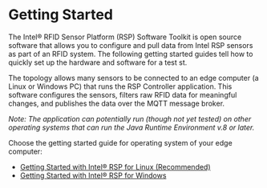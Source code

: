 # Getting Started
The Intel&reg; RFID Sensor Platform (RSP) Software Toolkit is open source software that allows you to configure and pull data from Intel RSP sensors as part of an RFID system. The following getting started guides tell how to quickly set up the hardware and software for a test st. 

The topology allows many sensors to be connected to an edge computer (a Linux or Windows PC) that runs the RSP Controller application. This software configures the sensors, filters raw RFID data for meaningful changes, and publishes the data over the MQTT message broker. 

*Note: The application can potentially run (though not yet tested) on other operating systems that can run the Java Runtime Environment v.8 or later.* 

Choose the getting started guide for operating system of your edge computer:

* [Getting Started with Intel&reg; RSP for Linux (Recommended)](https://github.com/baychub/cb-gsg/blob/master/docs/Getting-Started.md)
* [Getting Started with Intel&reg; RSP for Windows](https://github.com/baychub/cb-gsg/blob/master/docs/Getting-Started-Guide-Windows.md)
<!--stackedit_data:
eyJoaXN0b3J5IjpbLTE2MTIyMTEyODcsMjk3MDQxNTY5LC0yMT
A5MzE1Mjc3LC0xOTY4MDcxOF19
-->
